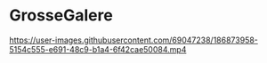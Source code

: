 # GrosseGalere


https://user-images.githubusercontent.com/69047238/186873958-5154c555-e691-48c9-b1a4-6f42cae50084.mp4

